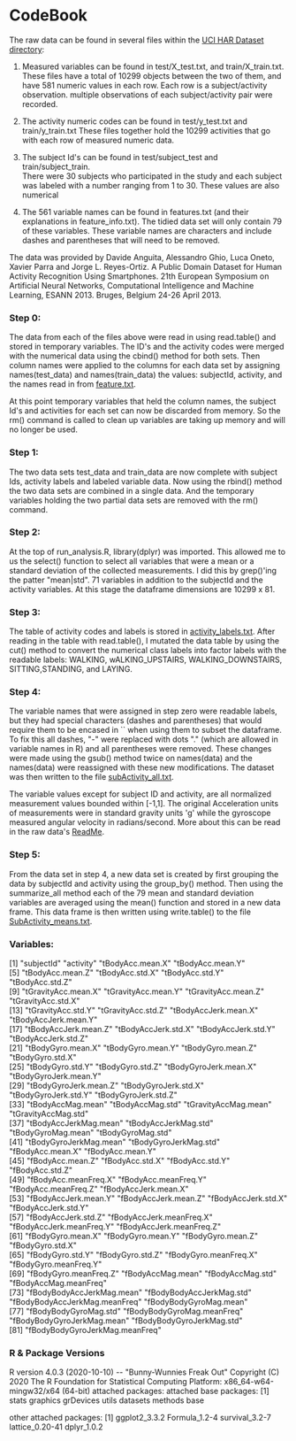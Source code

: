 # CodeBook

The raw data can be found in several files within the [UCI HAR Dataset directory](https://github.com/sarahmass/dataScienceCoursera/tree/main/gettingCleaningdata/Courseproject/UCI%20HAR%20Dataset):

1. Measured variables can be found in test/X_test.txt, and train/X_train.txt.
   These files have a total of 10299 objects between the two of them, and have
   581 numeric values in each row.  Each row is a subject/activity observation.
   multiple observations of each subject/activity pair were recorded.
   
2. The activity numeric codes can be found in test/y_test.txt and train/y_train.txt
   These files together hold the 10299 activities that go with each row of measured 
   numeric data.
   
3. The subject Id's can be found in test/subject_test and train/subject_train.  
   There were 30 subjects who participated in the study and each subject was labeled
   with a number ranging from 1 to 30.  These values are also numerical 

4. The 561 variable names can be found in features.txt (and their explanations in 
   feature_info.txt). The tidied data set will only contain 79 of these variables.
   These variable names are characters and include dashes and 
   parentheses that will need to be removed. 
   
The data was provided by Davide Anguita, Alessandro Ghio, Luca Oneto, 
Xavier Parra and Jorge L. Reyes-Ortiz. A Public Domain Dataset for Human 
Activity Recognition Using Smartphones. 21th European Symposium on Artificial 
Neural Networks, Computational Intelligence and Machine Learning, 
ESANN 2013. Bruges, Belgium 24-26 April 2013.
   
### Step 0:

The data from each of the files above were read in using read.table() and stored
in temporary variables.  The ID's and the activity codes were merged with the 
numerical data using the cbind() method for both sets.  Then column names were
applied to the columns for each data set by assigning names(test_data) and 
names(train_data) the values: subjectId, activity, and the names read in from 
[feature.txt](https://github.com/sarahmass/dataScienceCoursera/blob/main/gettingCleaningdata/Courseproject/UCI%20HAR%20Dataset/features.txt).

At this point temporary variables that held the column names, the subject Id's and 
activities for each set can now be discarded from memory. So the rm() command is called
to clean up variables are taking up memory and will no longer be used.

### Step 1: 

The two data sets test_data and train_data are now complete with subject Ids, activity
labels and labeled variable data.  Now using the rbind() method the two data sets are 
combined in a single data. And the temporary variables holding the two partial data
sets are removed with the rm() command.  

### Step 2:

At the top of run_analysis.R, library(dplyr) was imported.  This allowed me to us
the select() function to select all variables that were a mean or a standard deviation
of the collected measurements.  I did this by grep()'ing the patter "mean|std". 
71 variables in addition to the subjectId and the activity variables.  At this stage
the dataframe dimensions are 10299 x 81.

### Step 3:

The table of activity codes and labels is stored in [activity_labels.txt](https://github.com/sarahmass/dataScienceCoursera/blob/main/gettingCleaningdata/Courseproject/UCI%20HAR%20Dataset/activity_labels.txt).  After reading in the table with read.table(), I mutated the data table by using the cut() method to convert the numerical class labels into factor labels with the readable labels: WALKING, wALKING_UPSTAIRS, WALKING_DOWNSTAIRS, SITTING,STANDING, and LAYING.  

### Step 4: 

The variable names that were assigned in step zero were readable labels, but they had special characters (dashes and parentheses) that would require them to be encased in `` when using them to subset the dataframe.  To fix this all dashes, "-" were replaced with dots "." (which are allowed in variable names in R) and all parentheses were removed. These changes were made using the gsub() method twice on names(data) and the names(data) were reassigned with these new modifications. The dataset was then written to the file [subActivity_all.txt](https://github.com/sarahmass/dataScienceCoursera/blob/main/gettingCleaningdata/Courseproject/subActivity_all.txt).

The variable values except for subject ID and activity, are all normalized measurement values bounded within [-1,1].  The original Acceleration units of measurements were in standard gravity units 'g' while the gyroscope measured angular velocity in radians/second. More about this can be read in the raw data's [ReadMe](https://github.com/sarahmass/dataScienceCoursera/blob/main/gettingCleaningdata/Courseproject/UCI%20HAR%20Dataset/README.txt).  


### Step 5:

From the data set in step 4, a new data set is created by first grouping the data by subjectId and activity using the group_by() method.  Then using the summarize_all method each of the 79 mean and standard deviation variables are averaged using the mean() function and stored in a new data frame.  This data frame is then written using write.table() to the file [SubActivity_means.txt](https://github.com/sarahmass/dataScienceCoursera/blob/main/gettingCleaningdata/Courseproject/subActivity_means.txt).



### Variables:

[1] "subjectId"                      "activity"                      "tBodyAcc.mean.X"               "tBodyAcc.mean.Y"              
 [5] "tBodyAcc.mean.Z"               "tBodyAcc.std.X"                "tBodyAcc.std.Y"                "tBodyAcc.std.Z"               
 [9] "tGravityAcc.mean.X"            "tGravityAcc.mean.Y"            "tGravityAcc.mean.Z"            "tGravityAcc.std.X"            
[13] "tGravityAcc.std.Y"             "tGravityAcc.std.Z"             "tBodyAccJerk.mean.X"           "tBodyAccJerk.mean.Y"          
[17] "tBodyAccJerk.mean.Z"           "tBodyAccJerk.std.X"            "tBodyAccJerk.std.Y"            "tBodyAccJerk.std.Z"           
[21] "tBodyGyro.mean.X"              "tBodyGyro.mean.Y"              "tBodyGyro.mean.Z"              "tBodyGyro.std.X"              
[25] "tBodyGyro.std.Y"               "tBodyGyro.std.Z"               "tBodyGyroJerk.mean.X"          "tBodyGyroJerk.mean.Y"         
[29] "tBodyGyroJerk.mean.Z"          "tBodyGyroJerk.std.X"           "tBodyGyroJerk.std.Y"           "tBodyGyroJerk.std.Z"          
[33] "tBodyAccMag.mean"              "tBodyAccMag.std"               "tGravityAccMag.mean"           "tGravityAccMag.std"           
[37] "tBodyAccJerkMag.mean"          "tBodyAccJerkMag.std"           "tBodyGyroMag.mean"             "tBodyGyroMag.std"             
[41] "tBodyGyroJerkMag.mean"         "tBodyGyroJerkMag.std"          "fBodyAcc.mean.X"               "fBodyAcc.mean.Y"              
[45] "fBodyAcc.mean.Z"               "fBodyAcc.std.X"                "fBodyAcc.std.Y"                "fBodyAcc.std.Z"               
[49] "fBodyAcc.meanFreq.X"           "fBodyAcc.meanFreq.Y"           "fBodyAcc.meanFreq.Z"           "fBodyAccJerk.mean.X"          
[53] "fBodyAccJerk.mean.Y"           "fBodyAccJerk.mean.Z"           "fBodyAccJerk.std.X"            "fBodyAccJerk.std.Y"           
[57] "fBodyAccJerk.std.Z"            "fBodyAccJerk.meanFreq.X"       "fBodyAccJerk.meanFreq.Y"       "fBodyAccJerk.meanFreq.Z"      
[61] "fBodyGyro.mean.X"              "fBodyGyro.mean.Y"              "fBodyGyro.mean.Z"              "fBodyGyro.std.X"              
[65] "fBodyGyro.std.Y"               "fBodyGyro.std.Z"               "fBodyGyro.meanFreq.X"          "fBodyGyro.meanFreq.Y"         
[69] "fBodyGyro.meanFreq.Z"          "fBodyAccMag.mean"              "fBodyAccMag.std"               "fBodyAccMag.meanFreq"         
[73] "fBodyBodyAccJerkMag.mean"      "fBodyBodyAccJerkMag.std"       "fBodyBodyAccJerkMag.meanFreq"  "fBodyBodyGyroMag.mean"        
[77] "fBodyBodyGyroMag.std"          "fBodyBodyGyroMag.meanFreq"     "fBodyBodyGyroJerkMag.mean"     "fBodyBodyGyroJerkMag.std"     
[81] "fBodyBodyGyroJerkMag.meanFreq"



### R & Package Versions
R version 4.0.3 (2020-10-10) -- "Bunny-Wunnies Freak Out"
Copyright (C) 2020 The R Foundation for Statistical Computing
Platform: x86_64-w64-mingw32/x64 (64-bit)
attached packages:
attached base packages:
[1] stats     graphics  grDevices utils     datasets  methods   base     

other attached packages:
[1] ggplot2_3.3.2   Formula_1.2-4   survival_3.2-7  lattice_0.20-41 dplyr_1.0.2    




